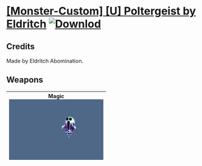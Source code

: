 # [\[Monster-Custom\] \[U\] Poltergeist by Eldritch](./) [![Downlod](https://img.shields.io/badge/Download--red?style=social&logo=github)](https://minhaskamal.github.io/DownGit/#/home?url=https://github.com/Klokinator/FE-Repo/tree/main/Battle%20Animations%2FMonsters%20-%20Dragons%20and%20Special%2F%5BMonster-Custom%5D%20%5BU%5D%20Poltergeist%20by%20Eldritch)
## Credits

Made by Eldritch Abomination.

## Weapons

| <b>Magic</b><br/><img alt="Magic animation" src="./6.%20Magic/Magic.gif"/> |
| :---: |
